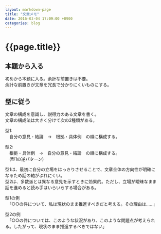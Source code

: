 ```yaml
---
layout: markdown-page
title: "文章メモ"
date: 2016-03-04 17:09:00 +0900
categories: blog
---
```


# {{page.title}}

## 本題から入る

初めから本題に入る。余計な前置きは不要。  
余計な前置きが文章を冗長で分かりにくいものにする。

## 型に従う

文章の構成を意識し、説得力のある文章を書く。  
文章の構成法は大きく分けて次の2種類がある。

型1:  
　自分の意見・結論　→　根拠・具体例　の順に構成する。

型2:  
　根拠・具体例　→　自分の意見・結論　の順に構成する。  
　(型1の逆パターン)

型1は、最初に自分の立場をはっきりさせることで、文章全体の方向性が明確になるため話の軸がぶれにくい。  
型2は、多数派とは異なる意見を示すときに効果的。ただし、立場が曖昧なまま話を進めると読み手はいらいらする場合がある。

型1の例  
　「○○の件について、私は現状のまま推進すべきだと考える。その理由は……」

型2の例  
　「○○の件については、このような状況があり、このような問題点が考えられる。したがって、現状のまま推進するべきではない」
